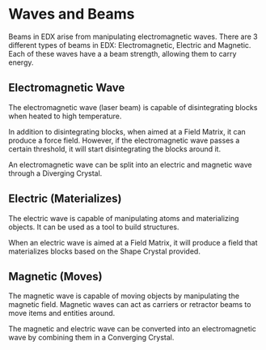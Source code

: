 # Waves and Beams

Beams in EDX arise from manipulating electromagnetic waves.
There are 3 different types of beams in EDX: Electromagnetic, Electric and Magnetic.
Each of these waves have a a beam strength, allowing them to carry energy.

## Electromagnetic Wave
The electromagnetic wave (laser beam) is capable of disintegrating blocks
when heated to high temperature.

In addition to disintegrating blocks, when aimed at a Field Matrix, it can
produce a force field. However, if the electromagnetic wave passes a certain
threshold, it will start disintegrating the blocks around it.

An electromagnetic wave can be split into an electric and magnetic wave through
a Diverging Crystal.

## Electric (Materializes)
The electric wave is capable of manipulating atoms and materializing objects.
It can be used as a tool to build structures.

When an electric wave is aimed at a Field Matrix, it will produce a field that
materializes blocks based on the Shape Crystal provided.

## Magnetic (Moves)
The magnetic wave is capable of moving objects by manipulating the magnetic field.
Magnetic waves can act as carriers or retractor beams to move items and entities around.

The magnetic and electric wave can be converted into an electromagnetic wave by
combining them in a Converging Crystal.